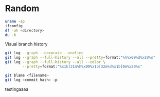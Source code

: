 # Random

```bash
uname -ap
ifconfig
df -ah <directory>
du -h
```

Visual branch history

```bash
git log --graph --decorate --oneline
git log --graph --full-history --all --pretty=format:"%h%x09%d%x20%s"
git log --graph --full-history --all --color \
        --pretty=format:"%x1b[31m%h%x09%x1b[32m%d%x1b[0m%x20%s"
```

```bash
git blame <filename>
git log <commit hash> -p
```

testingaaaa
